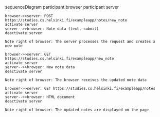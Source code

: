 sequenceDiagram
    participant browser
    participant server
    
    browser->>server: POST https://studies.cs.helsinki.fi/exampleapp/notes/new_note
    activate server
    server-->>browser: Note data (text, submit)
    deactivate server
    
    Note right of browser: The server processes the request and creates a new note

    browser->>server: GET https://studies.cs.helsinki.fi/exampleapp/new_note
    activate server
    server-->>browser: New note data
    deactivate server

    Note right of browser: The browser receives the updated note data

    browser->>server: GET https://studies.cs.helsinki.fi/exampleapp/notes
    activate server
    server-->>browser: HTML document
    deactivate server
    
    Note right of browser: The updated notes are displayed on the page
